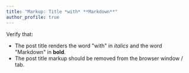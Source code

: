 ```yaml
---
title: "Markup: Title *with* **Markdown**"
author_profile: true
---
```


Verify that:

* The post title renders the word "with" in *italics* and the word "Markdown" in **bold**.
* The post title markup should be removed from the browser window / tab.
